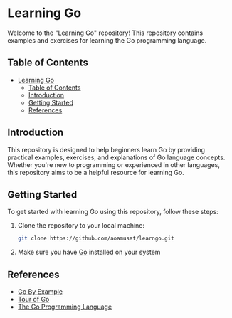 # Learning Go

Welcome to the "Learning Go" repository! This repository contains examples and exercises for learning the Go programming language.

## Table of Contents

- [Learning Go](#learning-go)
  - [Table of Contents](#table-of-contents)
  - [Introduction](#introduction)
  - [Getting Started](#getting-started)
  - [References](#references)

## Introduction

This repository is designed to help beginners learn Go by providing practical examples, exercises, and explanations of Go language concepts. Whether you're new to programming or experienced in other languages, this repository aims to be a helpful resource for learning Go.

## Getting Started

To get started with learning Go using this repository, follow these steps:

1. Clone the repository to your local machine:
   ```bash
   git clone https://github.com/aoamusat/learngo.git
   ```
2. Make sure you have [Go](https://go.dev/dl) installed on your system

## References

- [Go By Example](https://gobyexample.com/)
- [Tour of Go](https://go.dev/tour)
- [The Go Programming Language](https://books.google.com.ng/books/about/The_Go_Programming_Language.html?id=SJHvCgAAQBAJ&redir_esc=y)
